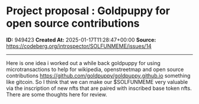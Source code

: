 # Project proposal : Goldpuppy for open source contributions

**ID:** 949423
**Created At:** 2025-01-17T11:28:47+00:00
**Source:** https://codeberg.org/introspector/SOLFUNMEME/issues/14

---

Here is one idea i worked out a while back goldpuppy for using microtransactions to help for wikipedia, openstreetmap and open source contributions
https://github.com/goldpuppy/goldpuppy.github.io something like gitcoin.
So I think that we can make our $SOLFUNMEME very valuable via the inscription of new nfts that are paired with inscribed base token nfts. There are some thoughts here for review.